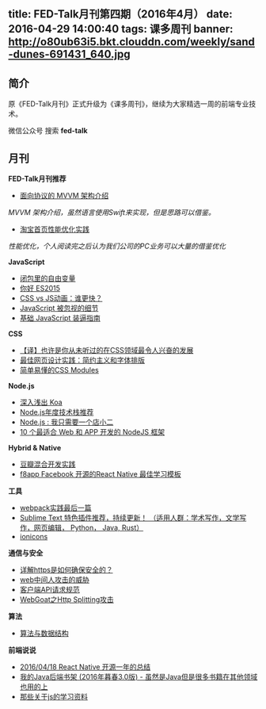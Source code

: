 title: FED-Talk月刊第四期（2016年4月）
date: 2016-04-29 14:00:40
tags: 课多周刊
banner: http://o80ub63i5.bkt.clouddn.com/weekly/sand-dunes-691431_640.jpg
---

## 简介

原《FED-Talk月刊》正式升级为《课多周刊》，继续为大家精选一周的前端专业技术。

微信公众号 搜索 **fed-talk**

## 月刊

**FED-Talk月刊推荐**

- [面向协议的 MVVM 架构介绍](https://realm.io/cn/news/doios-natasha-murashev-protocol-oriented-mvvm/)

*MVVM 架构介绍，虽然语言使用Swift来实现，但是思路可以借鉴。*

- [淘宝首页性能优化实践](http://www.barretlee.com/blog/2016/04/01/optimization-in-taobao-homepage/)

*性能优化，个人阅读完之后认为我们公司的PC业务可以大量的借鉴优化*

**JavaScript**

- [闭包里的自由变量](https://zhuanlan.zhihu.com/p/20658538)
- [你好 ES2015](http://jinlong.github.io/2016/04/09/Say-Hello-To-ES2015/)
- [CSS vs JS动画：谁更快？](http://zencode.in/19.CSS-vs-JS%E5%8A%A8%E7%94%BB%EF%BC%9A%E8%B0%81%E6%9B%B4%E5%BF%AB%EF%BC%9F.html)
- [JavaScript 被忽视的细节](http://www.barretlee.com/blog/2016/04/18/javascript-detail/)
- [基础 JavaScript 装逼指南](https://annatarhe.github.io/2016/04/19/hack-js-code.html)

**CSS**

- [【译】也许是你从未听过的在CSS领域最令人兴奋的发展](http://www.jqsite.com/notes/1604109666.html)
- [最佳网页设计实践：简约主义和字体排版](http://www.ui.cn/detail/118664.html)
- [简单易懂的CSS Modules](http://acgtofe.com/posts/2016/04/css-modules-made-simple)

**Node.js**

- [深入浅出 Koa](https://github.com/berwin/Blog/issues/8)
- [Node.js年度技术栈推荐](https://github.com/nodeonly/stack)
- [Node.js : 我只需要一个店小二](http://mp.weixin.qq.com/s?__biz=MzAxOTc0NzExNg==&mid=2665513044&idx=1&sn=9b8526e9d641b970ee5ddac02dae3c57#rd)
- [10 个最适合 Web 和 APP 开发的 NodeJS 框架](http://www.58maisui.com/2016/04/27/article-29/)

**Hybrid & Native**

- [豆瓣混合开发实践](http://lincode.github.io/Hybrid-Rexxar)
- [f8app Facebook 开源的React Native 最佳学习模板](https://github.com/fbsamples/f8app)

**工具**

- [webpack实践最后一篇 ](https://github.com/icepy/_posts/issues/34)
- [Sublime Text 特色插件推荐，持续更新！ （适用人群：学术写作，文学写作，网页编辑， Python， Java, Rust）](https://www.scislab.com/blog/sublime-text-te-se-cha-jian-tui-jian-gua-yong-ren-qun-python-java/)
- [ionicons](http://ionicons.com/)

**通信与安全**

- [详解https是如何确保安全的？](http://www.wxtlife.com/2016/03/27/%E8%AF%A6%E8%A7%A3https%E6%98%AF%E5%A6%82%E4%BD%95%E7%A1%AE%E4%BF%9D%E5%AE%89%E5%85%A8%E7%9A%84%EF%BC%9F/)
- [web中间人攻击的威胁](https://www.zhuyingda.com/blog/article.html?id=7)
- [客户端API请求规范](http://blog.12xiaoshi.com/2016/03/31/tech/api-constraint_design/)
- [WebGoat之Http Splitting攻击](http://qimingyu.github.io/2016/04/18/Webgoat%E4%B9%8BHttp%20Splitting%E6%94%BB%E5%87%BB/)

**算法**

- [算法与数据结构](https://github.com/ty4z2008/Qix/blob/master/algorithm.md)

**前端说说**

- [2016/04/18 React Native 开源一年的总结](https://github.com/gaohailang/blog/issues/23)
- [我的Java后端书架 (2016年暮春3.0版) - 虽然是Java但是很多书籍在其他领域也用的上](http://calvin1978.blogcn.com/articles/javabookshelf.html)
- [那些关于js的学习资料](https://annatarhe.github.io/2016/03/20/learning-resources-about-js.html)
